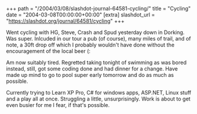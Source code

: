 +++
path = "/2004/03/08/slashdot-journal-64581-cycling/"
title = "Cycling"
date = "2004-03-08T00:00:00+00:00"
[extra]
slashdot_url = "https://slashdot.org/journal/64581/cycling"
+++

<p>Went cycling with HG, Steve, Crash and Spud yesterday down in Dorking. Was super. Inlcuded in our tour a pub (of course), many miles of trail, and of note, a 30ft drop off which I probably wouldn't have done without the encouragement of the local beer (:</p>
<p>Am now suitably tired. Regretted taking tonight of swimming as was bored instead, still, got some coding done and had dinner for a change. Have made up mind to go to pool super early tomorrow and do as much as possible.</p>
<p>Currently trying to Learn XP Pro, C# for windows apps, ASP.NET, Linux stuff and a play all at once. Struggling a little, unsurprisingly. Work is about to get even busier for me I fear, if that's possible.</p>

